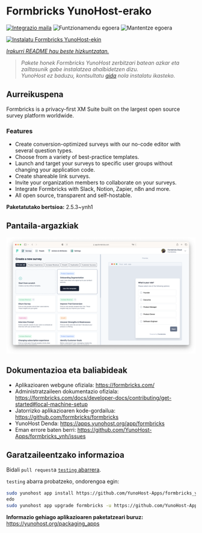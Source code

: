 <!--
Ohart ongi: README hau automatikoki sortu da <https://github.com/YunoHost/apps/tree/master/tools/readme_generator>ri esker
EZ editatu eskuz.
-->

# Formbricks YunoHost-erako

[![Integrazio maila](https://dash.yunohost.org/integration/formbricks.svg)](https://ci-apps.yunohost.org/ci/apps/formbricks/) ![Funtzionamendu egoera](https://ci-apps.yunohost.org/ci/badges/formbricks.status.svg) ![Mantentze egoera](https://ci-apps.yunohost.org/ci/badges/formbricks.maintain.svg)

[![Instalatu Formbricks YunoHost-ekin](https://install-app.yunohost.org/install-with-yunohost.svg)](https://install-app.yunohost.org/?app=formbricks)

*[Irakurri README hau beste hizkuntzatan.](./ALL_README.md)*

> *Pakete honek Formbricks YunoHost zerbitzari batean azkar eta zailtasunik gabe instalatzea ahalbidetzen dizu.*  
> *YunoHost ez baduzu, kontsultatu [gida](https://yunohost.org/install) nola instalatu ikasteko.*

## Aurreikuspena

Formbricks is a privacy-first XM Suite built on the largest open source survey platform worldwide. 

### Features

- Create conversion-optimized surveys with our no-code editor with several question types.
- Choose from a variety of best-practice templates.
- Launch and target your surveys to specific user groups without changing your application code.
- Create shareable link surveys.
- Invite your organization members to collaborate on your surveys.
- Integrate Formbricks with Slack, Notion, Zapier, n8n and more.
- All open source, transparent and self-hostable.


**Paketatutako bertsioa:** 2.5.3~ynh1

## Pantaila-argazkiak

![Formbricks(r)en pantaila-argazkia](./doc/screenshots/screenshot.png)

## Dokumentazioa eta baliabideak

- Aplikazioaren webgune ofiziala: <https://formbricks.com/>
- Administratzaileen dokumentazio ofiziala: <https://formbricks.com/docs/developer-docs/contributing/get-started#local-machine-setup>
- Jatorrizko aplikazioaren kode-gordailua: <https://github.com/formbricks/formbricks>
- YunoHost Denda: <https://apps.yunohost.org/app/formbricks>
- Eman errore baten berri: <https://github.com/YunoHost-Apps/formbricks_ynh/issues>

## Garatzaileentzako informazioa

Bidali `pull request`a [`testing` abarrera](https://github.com/YunoHost-Apps/formbricks_ynh/tree/testing).

`testing` abarra probatzeko, ondorengoa egin:

```bash
sudo yunohost app install https://github.com/YunoHost-Apps/formbricks_ynh/tree/testing --debug
edo
sudo yunohost app upgrade formbricks -u https://github.com/YunoHost-Apps/formbricks_ynh/tree/testing --debug
```

**Informazio gehiago aplikazioaren paketatzeari buruz:** <https://yunohost.org/packaging_apps>
